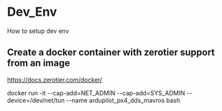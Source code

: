 # Dev_Env
How to setup dev env 



## Create a docker container with zerotier support from an image

https://docs.zerotier.com/docker/

docker run -it --cap-add=NET_ADMIN --cap-add=SYS_ADMIN --device=/dev/net/tun --name ardupilot_px4_dds_mavros <docker img id> bash
